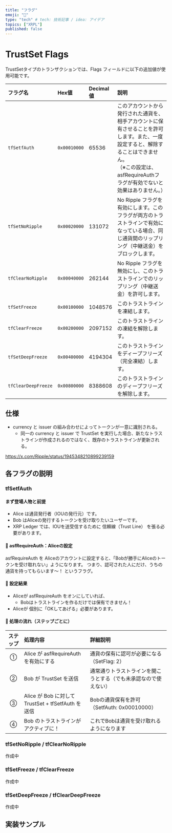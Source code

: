```yaml
---
title: "フラグ"
emoji: "📝"
type: "tech" # tech: 技術記事 / idea: アイデア
topics: ["XRPL"]
published: false
---
```

# TrustSet Flags

TrustSetタイプのトランザクションでは、Flags フィールドに以下の追加値が使用可能です。

|フラグ名|Hex値|Decimal値|説明|
|:---|:---|:---|:---|
|`tfSetfAuth`|`0x00010000`|65536|このアカウントから発行された通貨を、相手アカウントに保有させることを許可します。また、一度設定すると、解除することはできません。<br>（※この設定は、asfRequireAuthフラグが有効でないと効果はありません。）|
|`tfSetNoRipple`|`0x00020000`|131072|No Ripple フラグを有効にします。このフラグが両方のトラストラインで有効になっている場合、同じ通貨間のリップリング（中継送金）をブロックします。|
|`tfClearNoRipple`|`0x00040000`|262144|No Ripple フラグを無効にし、このトラストラインでのリップリング（中継送金）を許可します。|
|`tfSetFreeze`|`0x00100000`|1048576|このトラストラインを凍結します。|
|`tfClearFreeze`|`0x00200000`|2097152|このトラストラインの凍結を解除します。|
|`tfSetDeepFreeze`|`0x00400000`|4194304|このトラストラインをディープフリーズ（完全凍結）します。|
|`tfClearDeepFreeze`|`0x00800000`|8388608|このトラストラインのディープフリーズを解除します。|

## 仕様

- currency と issuer の組み合わせによってトークンが一意に識別される。
  - 同一の currency と issuer で TrustSet を実行した場合、新たなトラストラインが作成されるのではなく、既存のトラストラインが更新される。

https://x.com/Ripple/status/1945348210899239159

## 各フラグの説明

### tfSetfAuth

#### まず登場人物と前提

- Alice は通貨発行者（IOUの発行元）です。
- Bob はAliceの発行するトークンを受け取りたいユーザーです。
- XRP Ledger では、IOUを送受信するために 信頼線（Trust Line） を張る必要があります。

#### 🔐 asfRequireAuth：Aliceの設定

asfRequireAuth を Aliceのアカウントに設定すると、「Bobが勝手にAliceのトークンを受け取れない」ようになります。
つまり、認可された人にだけ、うちの通貨を持ってもらいます〜！
というフラグ。

#### 🧠 設定結果

- Aliceが asfRequireAuth をオンにしていれば、
  - Bobはトラストラインを作るだけでは保有できません！
- Aliceが 個別に「OKしてあげる」必要があります。

#### 🎯 処理の流れ（ステップごとに）

| ステップ | 処理内容                                   | 詳細説明                                                                 |
|:--------:|:------------------------------------------|:------------------------------------------------------------------------|
| ①        | Alice が asfRequireAuth を有効にする      | 通貨の保有に認可が必要になる（SetFlag: 2）                              |
| ②        | Bob が TrustSet を送信                    | 通常通りトラストラインを開こうとする（でも未承認なので使えない）         |
| ③        | Alice が Bob に対して TrustSet + tfSetfAuth を送信 | Bobの通貨保有を許可（SetfAuth: 0x00010000）                             |
| ④        | Bob のトラストラインがアクティブに！      | これでBobは通貨を受け取れるようになります                               |

### tfSetNoRipple / tfClearNoRipple

作成中

### tfSetFreeze / tfClearFreeze

作成中

### tfSetDeepFreeze / tfClearDeepFreeze

作成中

## 実装サンプル
